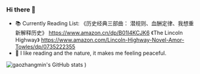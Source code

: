 ### Hi there 👋


- 📚 Currently Reading List: 《历史经典三部曲： 潜规则、血酬定律、我想重新解释历史》 https://www.amazon.cn/dp/B01I4KCJK6 《The Lincoln Highway》 https://www.amazon.com/Lincoln-Highway-Novel-Amor-Towles/dp/0735222355
- 🌴 I like reading and the nature, it makes me feeling peaceful.

![gaozhangmin's GitHub stats](https://github-readme-stats.vercel.app/api?username=gaozhangmin&count_private=true&theme=tokyonight&show_icons=true)
)

